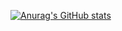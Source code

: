 [![Anurag's GitHub stats](https://github-readme-stats.vercel.app/api?username=CopeMonster)](https://github.com/CopeMonster/github-readme-stats)
